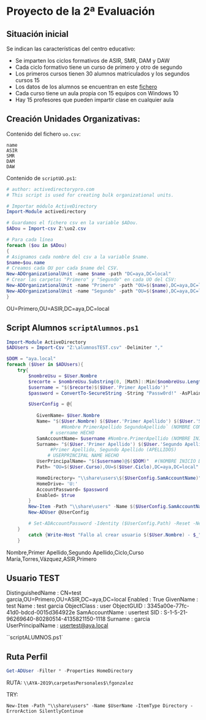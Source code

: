 # Proyecto de la 2ª Evaluación


## Situación inicial

Se indican las características del centro educativo:

- Se imparten los ciclos formativos de ASIR, SMR, DAM y DAW
- Cada ciclo formativo tiene un curso de primero y otro de segundo
- Los primeros cursos tienen 30 alumnos matriculados y los segundos cursos 15
- Los datos de los alumnos se encuentran en este [fichero](./alumnos.csv)
- Cada curso tiene un aula propia con 15 equipos con Windows 10
- Hay 15 profesores que pueden impartir clase en cualquier aula


## Creación Unidades Organizativas:

Contenido del fichero ``uo.csv``:
```
name
ASIR
SMR
DAM
DAW
```

Contenido de `scriptUO.ps1`:
```powershell
# author: activedirectorypro.com
# This script is used for creating bulk organizational units.

# Importar módulo ActiveDirectory
Import-Module activedirectory

# Guardamos el fichero csv en la variable $ADou. 
$ADou = Import-csv Z:\uo2.csv

# Para cada línea
foreach ($ou in $ADou)
{
# Asignamos cada nombre del csv a la variable $name.
$name=$ou.name
# Creamos cada OU por cada $name del CSV.
New-ADOrganizationalUnit -name $name -path "DC=aya,DC=local"
# Crear las carpetas "Primero" y "Segundo" en cada UO del CSV:
New-ADOrganizationalUnit -name "Primero" -path "OU=$($name),DC=aya,DC=local"
New-ADOrganizationalUnit -name "Segundo" -path "OU=$($name),DC=aya,DC=local"
}
```


OU=Primero,OU=ASIR,DC=aya,DC=local

## Script Alumnos `scriptAlumnos.ps1`
```powershell
Import-Module ActiveDirectory
$ADUsers = Import-Csv "Z:\alumnosTEST.csv" -Delimiter ","

$DOM = "aya.local"
foreach ($User in $ADUsers){
    try{
        $nombreUsu = $User.Nombre
        $recorte = $nombreUsu.Substring(0, [Math]::Min($nombreUsu.Length, 1))
        $username = "$($recorte)$($User.'Primer Apellido')"
        $password = ConvertTo-SecureString -String "Passw0rd!" -AsPlainText -Force

        $UserConfig = @{
            
           GivenName= $User.Nombre
           Name= "$($User.Nombre) $($User.'Primer Apellido') $($User.'Segundo Apellido')"    
                    #Nombre PrimerApellido SegundoApellido` (NOMBRE COMPLETO)
                # username HECHO
           SamAccountName= $username #Nombre.PrimerApellido (NOMBRE INICIO DE SESIÓN)
           Surname= "$($User.'Primer Apellido') $($User.'Segundo Apellido')"
                #Primer Apellido, Segundo Apellido (APELLIDOS)
               # USERPRINCIPAL NAME HECHO 
           UserPrincipalName= "$($username)@$($DOM)"  #(NOMBRE INICIO DE SESIÓN + DOM)
           Path= "OU=$($User.Curso),OU=$($User.Ciclo),DC=aya,DC=local" #(RUTA)

           HomeDirectory= "\\share\users\$($UserConfig.SamAccountName)"
           HomeDrive= 'U:'
           AccountPassword= $password
           Enabled= $true
        }
        New-Item -Path "\\share\users" -Name $($UserConfig.SamAccountName) -ItemType Directory -ErrorAction SilentlyContinue
        New-ADUser @UserConfig

        # Set-ADAccountPassword -Identity ($UserConfig.Path) -Reset -NewPassword (ConvertTo-SecureString -AsPlainText "p@ssw0rd!" -Force)
    }
        catch {Write-Host "Fallo al crear usuario $($User.Nombre) - $_"}
    }
```
Nombre,Primer Apellido,Segundo Apellido,Ciclo,Curso
María,Torres,Vázquez,ASIR,Primero

## Usuario TEST
DistinguishedName : CN=test garcia,OU=Primero,OU=ASIR,DC=aya,DC=local
Enabled           : True
GivenName         : test
Name              : test garcia
ObjectClass       : user
ObjectGUID        : 3345a00e-77fc-41d0-bdcd-0015d364922e
SamAccountName    : usertest
SID               : S-1-5-21-96269640-80280514-4135821150-1118
Surname           : garcia
UserPrincipalName : usertest@aya.local

``scriptALUMNOS.ps1`

## Ruta Perfil
```powershell
Get-ADUser -Filter * -Properties HomeDirectory
```
RUTA: `\\AYA-2019\carpetasPersonales$\fgonzalez`

TRY:
```
New-Item -Path "\\share\users" -Name $UserName -ItemType Directory -ErrorAction SilentlyContinue
```
